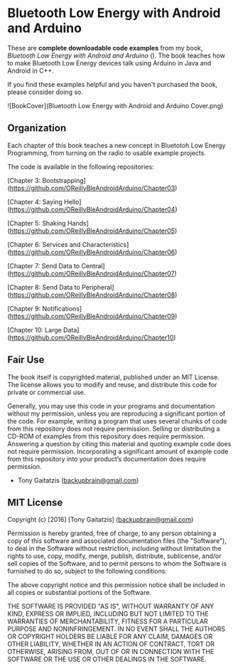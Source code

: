 Bluetooth Low Energy with Android and Arduino
========================================================


These are **complete downloadable code examples** from my book, _Bluetooth Low Energy with Android and Arduino_ (<url>).  The book teaches how to make Bluetooth Low Energy devices talk using Arduino in Java and Android in C++.

If you find these examples helpful and you haven't purchased the book, please consider doing so.

![BookCover](Bluetooth Low Energy with Android and Arduino Cover.png)



Organization
-------------
Each chapter of this book teaches a new concept in Bluetotoh Low Energy Programming, from turning on the radio to usable example projects.

The code is available in the following repositories:

[Chapter 3: Bootstrapping] (https://github.com/OReillyBleAndroidArduino/Chapter03)

[Chapter 4: Saying Hello] (https://github.com/OReillyBleAndroidArduino/Chapter04)

[Chapter 5: Shaking Hands] (https://github.com/OReillyBleAndroidArduino/Chapter05)

[Chapter 6: Services and Characteristics] (https://github.com/OReillyBleAndroidArduino/Chapter06)

[Chapter 7: Send Data to Central] (https://github.com/OReillyBleAndroidArduino/Chapter07)

[Chapter 8: Send Data to Peripheral] (https://github.com/OReillyBleAndroidArduino/Chapter08)

[Chapter 9: Notifications] (https://github.com/OReillyBleAndroidArduino/Chapter09)

[Chapter 10: Large Data] (https://github.com/OReillyBleAndroidArduino/Chapter10)


Fair Use
--------

The book itself is copyrighted material, published under an MIT License. The license allows you to modify and reuse, and distribute this code for private or commercial use.

Generally, you may use this code in your programs and documentation without my permission, unless you are reproducing a significant portion of the code.  For example, writing a program that uses several chunks of code from this repository does not require permission. Selling or distributing a CD-ROM of examples from this repository does require permission. Answering a question by citing this material and quoting example code does not require permission. Incorporating a significant amount of example code from this repository into your product’s documentation does require permission.

- Tony Gaitatzis (<backupbrain@gmail.com>)


MIT License
------------

Copyright (c) [2016] [Tony Gaitatzis] (<backupbrain@gmail.com>)

Permission is hereby granted, free of charge, to any person obtaining a copy
of this software and associated documentation files (the "Software"), to deal
in the Software without restriction, including without limitation the rights
to use, copy, modify, merge, publish, distribute, sublicense, and/or sell
copies of the Software, and to permit persons to whom the Software is
furnished to do so, subject to the following conditions:

The above copyright notice and this permission notice shall be included in all
copies or substantial portions of the Software.

THE SOFTWARE IS PROVIDED "AS IS", WITHOUT WARRANTY OF ANY KIND, EXPRESS OR
IMPLIED, INCLUDING BUT NOT LIMITED TO THE WARRANTIES OF MERCHANTABILITY,
FITNESS FOR A PARTICULAR PURPOSE AND NONINFRINGEMENT. IN NO EVENT SHALL THE
AUTHORS OR COPYRIGHT HOLDERS BE LIABLE FOR ANY CLAIM, DAMAGES OR OTHER
LIABILITY, WHETHER IN AN ACTION OF CONTRACT, TORT OR OTHERWISE, ARISING FROM,
OUT OF OR IN CONNECTION WITH THE SOFTWARE OR THE USE OR OTHER DEALINGS IN THE
SOFTWARE.